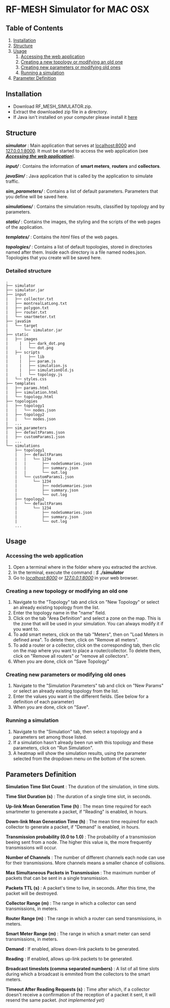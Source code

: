 # RF-MESH Simulator for MAC OSX #

## Table of Contents ##

1. [Installation](#c1)
2. [Structure](#c2)
3. [Usage](#c3)
    1. [Accessing the web application](#c3.1)
    2. [Creating a new topology or modifying an old one](#c3.2)
    3. [Creating new parameters or modifying old ones](#c3.3)
    4. [Running a simulation](#c3.4)
4. [Parameter Definition](#c4)

<a id="c1"></a>
## Installation ##

* Download RF\_MESH\_SIMULATOR.zip.
* Extract the downloaded zip file in a directory.
* If Java isn't installed on your computer please install it [here](https://www.java.com/en/download/)

<a id="c2"></a>
## Structure ##

***simulator*** 
: Main application that serves at [localhost:8000](localhost:8000) and [127.0.0.1:8000](127.0.0.1:8000). It must be started to access the web application (see [***Accessing the web application***](#c3.1)).

***input/***
: Contains the information of **smart meters**, **routers** and **collectors**.

***javaSim/***
: Java application that is called by the application to simulate traffic.

***sim_parameters/*** 
: Contains a list of default parameters. Parameters that you define will be saved here.

***simulations/*** 
: Contains the simulation results, classified by topology and by parameters.

***static/***
: Contains the images, the styling and the scripts of the web pages of the application.

***templates/***
: Contains the *html* files of the web pages.

***topologies/*** 
: Contains a list of default topologies, stored in directories named after them. Inside each directory is a file named nodes.json. Topologies that you create will be saved here.


### Detailed structure ###

```
.
├── simulator               
├── simulator.jar
├── input
|   ├── collector.txt
|   ├──	montrealLatLong.txt
|   ├──	polygon.txt
|   ├──	router.txt
|   └──	smartmeter.txt
├── javaSim
|   └── target
|       └──	simulator.jar
├── static
|   ├── images
|	  |   ├── dark_dot.png
|	  |	  └── dot.png
|   ├──	scripts
|	  |   ├── lib
|	  |   ├── param.js
|	  |   ├── simulation.js
|	  |   ├── simulationOld.js
|	  |	  └── topology.js
|   └──	styles.css
├── templates
|   ├── params.html
|   ├──	simulation.html
|   └──	topology.html
├── topologies
|   ├── topology1
|   |   └── nodes.json
|   ├── topology2
|   |	└── nodes.json
|   ...
├── sim_parameters
|   ├── defaultParams.json
|   ├── customParams1.json
|   ...
└── simulations
    ├── topology1
    |   ├── defaultParams
    |   |   └── 1234
    |   |       ├── nodeSummaries.json
    |   |       ├── summary.json
    |   |       └── out.log
    |   └── customParams1.json
    |       └── 1234
    |           ├── nodeSummaries.json
    |           ├── summary.json
    |           └── out.log
    ├── topology2
    |	└── defaultParams
    |       └── 1234
    |           ├── nodeSummaries.json
    |           ├── summary.json
    |           └── out.log
    ...

```

<a id="c3"></a>
## Usage ##

<a id="c3.1"></a>
### Accessing the web application ###
1. Open a terminal where in the folder where you extracted the archive. 
2. In the terminal, execute the command : *$ **./simulator***
3. Go to *[localhost:8000](localhost:8000)* or *[127.0.0.1:8000](127.0.0.1:8000)* in your web browser.

<a id="c3.2"></a>
### Creating a new topology or modifying an old one ###
1. Navigate to the "Topology" tab and click on "New Topology" or select an already existing topology from the list.
2. Enter the topology name in the "name" field.
3. Click on the tab "Area Definition" and select a zone on the map. This is the zone that will be used in your simulation. You can always modify it if you want to.
4. To add smart meters, click on the tab "Meters", then on "Load Meters in defined area". To delete them, click on "Remove all meters".
5. To add a router or a collector, click on the corresponding tab, then clic on the map where you want to place a router/collector. To delete them, click on "Remove all routers" or "remove all collectors".
6. When you are done, click on "Save Topology"

<a id="c3.3"></a>
### Creating new parameters or modifying old ones ###

1. Navigate to the "Simulation Parameters" tab and click on "New Params" or select an already existing topology from the list.
2. Enter the values you want in the different fields. (See below for a definition of each parameter)
3. When you are done, click on "Save".

<a id="c3.4"></a>
### Running a simulation ###

1. Navigate to the "Simulation" tab, then select a topology and a parameters set among those listed.
2. If a simulation hasn't already been run with this topology and these parameters, click on "Run Simulation".
3. A heatmap will show the simulation results, using the parameter selected from the dropdown menu on the bottom of the screen.

<a id="c4"></a>
## Parameters Definition ##

**Simulation Time Slot Count**
: The duration of the simulation, in time slots.

**Time Slot Duration (s)** 
: The duration of a single time slot, in seconds.

**Up-link Mean Generation Time (h)**
: The mean time required for each smartmeter to genereate a packet, if "Reading" is enabled, in hours.

**Down-link Mean Generation Time (h)**
: The mean time required for each collector to generate a packet, if "Demand" is enabled, in hours.

**Transmission probability (0.0 to 1.0)**
: The probability of a transmission beeing sent from a node. The higher this value is, the more frequently transmissions will occur.

**Number of Channels**
: The number of different channels each node can use for their transmissions. More channels means a smaller chance of collisions.

**Max Simultaneous Packets in Transmission**
: The maximum number of packets that can be sent in a single transmission.

**Packets TTL (s)**
: A packet's time to live, in seconds. After this time, the packet will be destroyed.

**Collector Range (m)**
: The range in which a collector can send transmissions, in meters.

**Router Range (m)**
: The range in which a router can send transmissions, in meters.

**Smart Meter Range (m)**
: The range in which a smart meter can send transmissions, in meters.

**Demand**
: If enabled, allows down-link packets to be generated.

**Reading**
: If enabled, allows up-link packets to be generated.

**Broadcast timeslots (comma separated numbers)**
: A list of all time slots during which a broadcast is emmited from the collectors to the smart meters.

**Timeout After Reading Requests (s)**
: Time after which, if a collector doesn't receive a confirmation of the reception of a packet it sent, it will resend the same packet. *(not implemented yet)*
